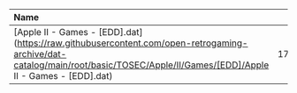 |Name|Size|
|:---|---:|
|[Apple II - Games - [EDD].dat](https://raw.githubusercontent.com/open-retrogaming-archive/dat-catalog/main/root/basic/TOSEC/Apple/II/Games/[EDD]/Apple II - Games - [EDD].dat)|177877|
